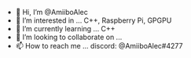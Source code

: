- 👋 Hi, I’m @AmiiboAlec
- 👀 I’m interested in ... C++, Raspberry Pi, GPGPU
- 🌱 I’m currently learning ... C++
- 💞️ I’m looking to collaborate on ...
- 📫 How to reach me ... discord: @AmiiboAlec#4277

<!---
AmiiboAlec/AmiiboAlec is a ✨ special ✨ repository because its `README.md` (this file) appears on your GitHub profile.
You can click the Preview link to take a look at your changes.
--->
